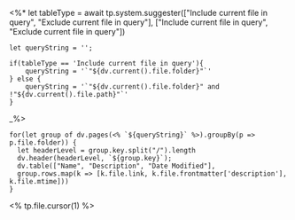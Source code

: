 <%*
	let tableType = await tp.system.suggester(["Include current file in query", "Exclude current file in query"], ["Include current file in query", "Exclude current file in query"])

	let queryString = '';

	if(tableType == 'Include current file in query'){
		queryString = '`"${dv.current().file.folder}"`'
	} else {
		queryString = '`"${dv.current().file.folder}" and !"${dv.current().file.path}"`'
	}
_%>

```dataviewjs
for(let group of dv.pages(<% `${queryString}` %>).groupBy(p => p.file.folder)) {
  let headerLevel = group.key.split("/").length
  dv.header(headerLevel, `${group.key}`);
  dv.table(["Name", "Description", "Date Modified"],
  group.rows.map(k => [k.file.link, k.file.frontmatter['description'], k.file.mtime]))
}
```

<% tp.file.cursor(1) %>